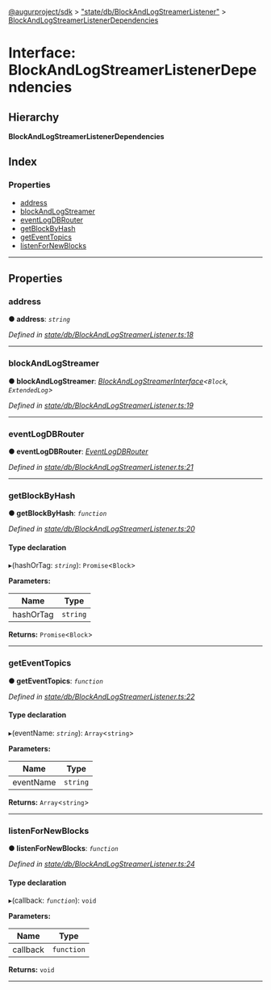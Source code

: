[@augurproject/sdk](../README.md) > ["state/db/BlockAndLogStreamerListener"](../modules/_state_db_blockandlogstreamerlistener_.md) > [BlockAndLogStreamerListenerDependencies](../interfaces/_state_db_blockandlogstreamerlistener_.blockandlogstreamerlistenerdependencies.md)

# Interface: BlockAndLogStreamerListenerDependencies

## Hierarchy

**BlockAndLogStreamerListenerDependencies**

## Index

### Properties

* [address](_state_db_blockandlogstreamerlistener_.blockandlogstreamerlistenerdependencies.md#address)
* [blockAndLogStreamer](_state_db_blockandlogstreamerlistener_.blockandlogstreamerlistenerdependencies.md#blockandlogstreamer)
* [eventLogDBRouter](_state_db_blockandlogstreamerlistener_.blockandlogstreamerlistenerdependencies.md#eventlogdbrouter)
* [getBlockByHash](_state_db_blockandlogstreamerlistener_.blockandlogstreamerlistenerdependencies.md#getblockbyhash)
* [getEventTopics](_state_db_blockandlogstreamerlistener_.blockandlogstreamerlistenerdependencies.md#geteventtopics)
* [listenForNewBlocks](_state_db_blockandlogstreamerlistener_.blockandlogstreamerlistenerdependencies.md#listenfornewblocks)

---

## Properties

<a id="address"></a>

###  address

**● address**: *`string`*

*Defined in [state/db/BlockAndLogStreamerListener.ts:18](https://github.com/AugurProject/augur/blob/1991ef64ef/packages/augur-sdk/src/state/db/BlockAndLogStreamerListener.ts#L18)*

___
<a id="blockandlogstreamer"></a>

###  blockAndLogStreamer

**● blockAndLogStreamer**: *[BlockAndLogStreamerInterface](_state_db_blockandlogstreamerlistener_.blockandlogstreamerinterface.md)<`Block`, `ExtendedLog`>*

*Defined in [state/db/BlockAndLogStreamerListener.ts:19](https://github.com/AugurProject/augur/blob/1991ef64ef/packages/augur-sdk/src/state/db/BlockAndLogStreamerListener.ts#L19)*

___
<a id="eventlogdbrouter"></a>

###  eventLogDBRouter

**● eventLogDBRouter**: *[EventLogDBRouter](../classes/_state_db_eventlogdbrouter_.eventlogdbrouter.md)*

*Defined in [state/db/BlockAndLogStreamerListener.ts:21](https://github.com/AugurProject/augur/blob/1991ef64ef/packages/augur-sdk/src/state/db/BlockAndLogStreamerListener.ts#L21)*

___
<a id="getblockbyhash"></a>

###  getBlockByHash

**● getBlockByHash**: *`function`*

*Defined in [state/db/BlockAndLogStreamerListener.ts:20](https://github.com/AugurProject/augur/blob/1991ef64ef/packages/augur-sdk/src/state/db/BlockAndLogStreamerListener.ts#L20)*

#### Type declaration
▸(hashOrTag: *`string`*): `Promise`<`Block`>

**Parameters:**

| Name | Type |
| ------ | ------ |
| hashOrTag | `string` |

**Returns:** `Promise`<`Block`>

___
<a id="geteventtopics"></a>

###  getEventTopics

**● getEventTopics**: *`function`*

*Defined in [state/db/BlockAndLogStreamerListener.ts:22](https://github.com/AugurProject/augur/blob/1991ef64ef/packages/augur-sdk/src/state/db/BlockAndLogStreamerListener.ts#L22)*

#### Type declaration
▸(eventName: *`string`*): `Array`<`string`>

**Parameters:**

| Name | Type |
| ------ | ------ |
| eventName | `string` |

**Returns:** `Array`<`string`>

___
<a id="listenfornewblocks"></a>

###  listenForNewBlocks

**● listenForNewBlocks**: *`function`*

*Defined in [state/db/BlockAndLogStreamerListener.ts:24](https://github.com/AugurProject/augur/blob/1991ef64ef/packages/augur-sdk/src/state/db/BlockAndLogStreamerListener.ts#L24)*

#### Type declaration
▸(callback: *`function`*): `void`

**Parameters:**

| Name | Type |
| ------ | ------ |
| callback | `function` |

**Returns:** `void`

___

